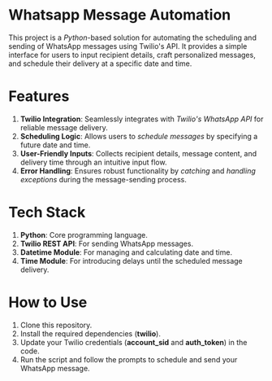 # Whatsapp Message Automation
This project is a _Python_-based solution for automating the scheduling and sending of WhatsApp messages using Twilio's API. It provides a simple interface for users to input recipient details, craft personalized messages, and schedule their delivery at a specific date and time.

# Features
1. **Twilio Integration**: Seamlessly integrates with _Twilio's WhatsApp API_ for reliable message delivery.
2. **Scheduling Logic**: Allows users to _schedule messages_ by specifying a future date and time.
3. **User-Friendly Inputs**: Collects recipient details, message content, and delivery time through an intuitive input flow.
4. **Error Handling**: Ensures robust functionality by _catching_ and _handling exceptions_ during the message-sending process.
   
# Tech Stack
1. **Python**: Core programming language.
2. **Twilio REST API**: For sending WhatsApp messages.
3. **Datetime Module**: For managing and calculating date and time.
4. **Time Module**: For introducing delays until the scheduled message delivery.
   
# How to Use
1. Clone this repository.
2. Install the required dependencies (**twilio**).
3. Update your Twilio credentials (**account_sid** and **auth_token**) in the code.
4. Run the script and follow the prompts to schedule and send your WhatsApp message.
